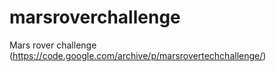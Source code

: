 # marsroverchallenge
Mars rover challenge (https://code.google.com/archive/p/marsrovertechchallenge/)
